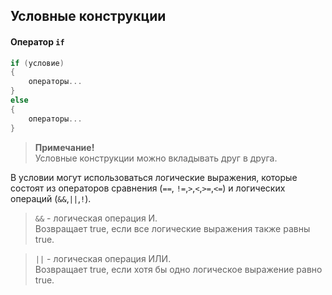 ﻿## Условные конструкции

#### Оператор <code>if</code>

```c
if (условие)
{
    операторы...
}
else
{
    операторы...
}
```

> **Примечание!**\
> Условные конструкции можно вкладывать друг в друга.

В условии могут использоваться логические выражения, которые состоят из операторов сравнения (<code>==</code>, 
<code>!=</code>,<code>></code>,<code><</code>,<code>>=</code>,<code><=</code>) и 
логических операций (<code>&&</code>,<code>||</code>,<code>!</code>).

> <code>&&</code> - логическая операция И.\
> Возвращает true, если все логические выражения также равны true.

> <code>||</code> - логическая операция ИЛИ.\
> Возвращает true, если хотя бы одно логическое выражение равно true.